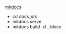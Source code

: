 [mkdocs](https://www.mkdocs.org/getting-started/)

* cd docs_src
* mkdocs serve
* mkdocs build -d ../docs